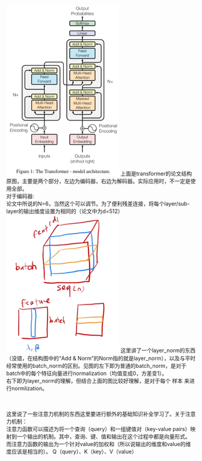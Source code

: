 <img src="transformer_structure.png" alt="alt text" width="300">
上面是transformer的论文结构原图，主要是两个部分，左边为编码器，右边为解码器。实际应用时，不一定是使用全部。<br>
对于编码器:<br>
论文中所说的N=6，当然这个可以调节。为了便利残差连接，将每个layer/sub-layer的输出维度设置为相同的（论文中为d=512）<br>
<img src="layer_norm.png" alt="layer_norm" width="300">
这里讲了一个layer_norm的东西（没错，在结构图中的“Add & Norm”的Norm指的就是layer_norm），以及与平时经常使用的batch_norm的区别。见图的左下即为普通的batch_norm，是对于batch中的每个特征向量进行normalization（均值变成0，方差变1）。<br>
右下即为layer_norm的理解，但结合上面的图比较好理解，是对于每个 样本 来进行normlization。<br>
<br><br>


这里说了一些注意力机制的东西这里要进行额外的基础知识补全学习了。关于注意力机制：<br>
注意力函数可以描述为将一个查询（query）和一组键值对（key-value pairs）映射到一个输出的机制。其中，查询、键、值和输出在这个过程中都是向量形式。<br>
而注意力函数的输出为一个针对value的加权和（所以说输出的维度和value的维度应该是相当的）。
Q（query）、K（key）、V（value）